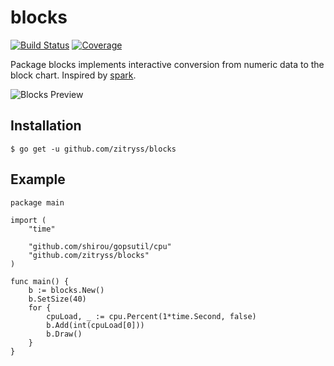 # blocks

[![Build Status](https://travis-ci.org/zitryss/blocks.svg?branch=master)](https://travis-ci.org/zitryss/blocks)
[![Coverage](http://gocover.io/_badge/github.com/zitryss/blocks)](https://gocover.io/github.com/zitryss/blocks)

Package blocks implements interactive conversion from numeric data to the block chart. Inspired by [spark](https://github.com/holman/spark).

![Blocks Preview](https://user-images.githubusercontent.com/2380748/34184269-145fc1a0-e51f-11e7-9bd3-79e9a42528a6.gif)

## Installation
```
$ go get -u github.com/zitryss/blocks
```

## Example

```golang
package main

import (
	"time"

	"github.com/shirou/gopsutil/cpu"
	"github.com/zitryss/blocks"
)

func main() {
	b := blocks.New()
	b.SetSize(40)
	for {
		cpuLoad, _ := cpu.Percent(1*time.Second, false)
		b.Add(int(cpuLoad[0]))
		b.Draw()
	}
}
```
